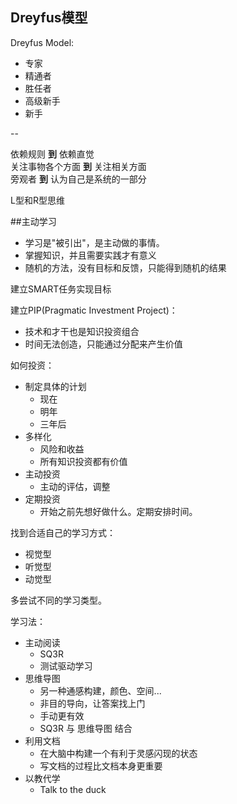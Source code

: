 ## Dreyfus模型
Dreyfus Model:   

- 专家
- 精通者
- 胜任者
- 高级新手
- 新手

--

依赖规则 **到** 依赖直觉     
关注事物各个方面 **到** 关注相关方面    
旁观者 **到** 认为自己是系统的一部分   

L型和R型思维

##主动学习

- 学习是"被引出"，是主动做的事情。
- 掌握知识，并且需要实践才有意义
- 随机的方法，没有目标和反馈，只能得到随机的结果

建立SMART任务实现目标

建立PIP(Pragmatic Investment Project)：

- 技术和才干也是知识投资组合
- 时间无法创造，只能通过分配来产生价值

如何投资：

- 制定具体的计划
  - 现在
  - 明年
  - 三年后
- 多样化
  - 风险和收益
  - 所有知识投资都有价值
- 主动投资
  - 主动的评估，调整
- 定期投资
  - 开始之前先想好做什么。定期安排时间。

找到合适自己的学习方式：

- 视觉型
- 听觉型
- 动觉型

多尝试不同的学习类型。

学习法：

- 主动阅读
  - SQ3R
  - 测试驱动学习
- 思维导图
  - 另一种通感构建，颜色、空间...
  - 非目的导向，让答案找上门
  - 手动更有效
  - SQ3R 与 思维导图 结合
- 利用文档
  - 在大脑中构建一个有利于灵感闪现的状态
  - 写文档的过程比文档本身更重要
- 以教代学
  - Talk to the duck